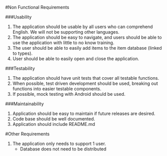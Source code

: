 #Non Functional Requirements

###Usability
1. The application should be usable by all users who can comprehend English. We will not be supporting other languages. 
2. The application should be easy to navigate, and users should be able to use the application with little to no know training.
3. The user should be able to easily add items to the item database (linked to types).
4. User should be able to easily open and close the application.

###Testability
1. The application should have unit tests that cover all testable functions. 
2. When possible, test driven development should be used, breaking out functions into easier testable components.
3. If possible, mock testing with Android should be used.

###Maintainability
1. Application should be easy to maintain if future releases are desired.
2. Code base should be well documented. 
3. Application should include README.md

#Other Requirements 
1. The application only needs to support 1 user. 
	- Database does not need to be distributed
